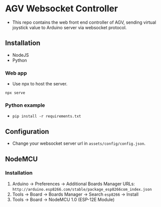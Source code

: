 # AGV Websocket Controller

- This repo contains the web front end controller of AGV, sending virtual joystick value to Arduino server via websocket protocol.

## Installation

- NodeJS
- Python

### Web app

- Use npx to host the server.

```
npx serve
```

### Python example

- `pip install -r requirements.txt`

## Configuration

- Change your websocket server url in `assets/config/config.json`.

## NodeMCU

### Installation
1. Arduino -> Preferences -> Additional Boards Manager URLs: `http://arduino.esp8266.com/stable/package_esp8266com_index.json`
2. Tools -> Board -> Boards Manager -> Search `esp8266` -> Install
3. Tools -> Board -> NodeMCU 1.0 (ESP-12E Module)

